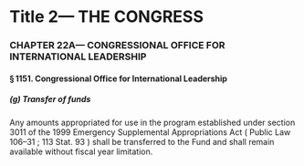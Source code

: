 
# Title 2— THE CONGRESS
### CHAPTER 22A— CONGRESSIONAL OFFICE FOR INTERNATIONAL LEADERSHIP
#### § 1151. Congressional Office for International Leadership
##### (g) Transfer of funds

Any amounts appropriated for use in the program established under section 3011 of the 1999 Emergency Supplemental Appropriations Act ( Public Law 106–31 ; 113 Stat. 93 ) shall be transferred to the Fund and shall remain available without fiscal year limitation.
